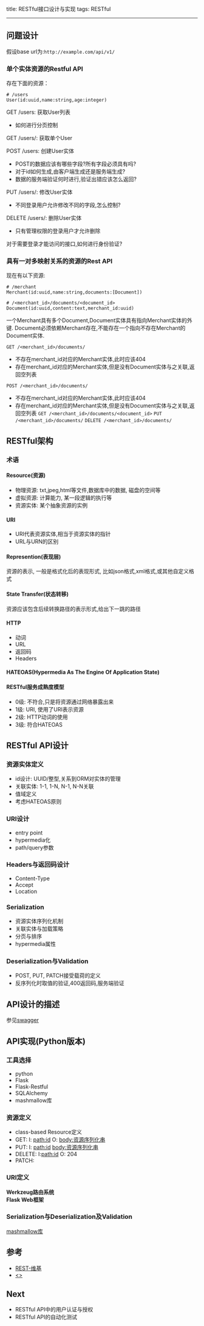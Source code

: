 title: RESTful接口设计与实现
tags: RESTful

---

## 问题设计
假设base url为:`http://example.com/api/v1/`
### 单个实体资源的Restful API
存在下面的资源：
```
# /users
User(id:uuid,name:string,age:integer)
```
GET /users: 获取User列表
- 如何进行分页控制

GET /users/<id>: 获取单个User

POST /users: 创建User实体
- POST的数据应该有哪些字段?所有字段必须具有吗?
- 对于id如何生成,由客户端生成还是服务端生成?
- 数据的服务端验证何时进行,验证出错应该怎么返回?

PUT /users/<id>: 修改User实体
- 不同登录用户允许修改不同的字段,怎么控制?

DELETE /users/<id>: 删除User实体
- 只有管理权限的登录用户才允许删除

对于需要登录才能访问的接口,如何进行身份验证?

### 具有一对多映射关系的资源的Rest API
现在有以下资源:
```
# /merchant
Merchant(id:uuid,name:string,documents:[Document])

# /<merchant_id>/documents/<document_id>
Document(id:uuid,content:text,merchant_id:uuid)
```
一个Merchant具有多个Document,Document实体具有指向Merchant实体的外键. Document必须依赖Merchant存在,不能存在一个指向不存在Merchant的Document实体.

`GET /<merchant_id>/documents/`
- 不存在merchant_id对应的Merchant实体,此时应该404
- 存在merchant_id对应的Merchant实体,但是没有Document实体与之关联,返回空列表

`POST /<merchant_id>/documents/`
- 不存在merchant_id对应的Merchant实体,此时应该404
- 存在merchant_id对应的Merchant实体,但是没有Document实体与之关联,返回空列表
`GET /<merchant_id>/documents/<document_id>`
`PUT /<merchant_id>/documents/`
`DELETE /<merchant_id>/documents/`


## RESTful架构
### 术语
#### Resource(资源)
- 物理资源: txt,jpeg,html等文件,数据库中的数据, 磁盘的空间等
- 虚拟资源: 计算能力, 某一段逻辑的执行等
- 资源实体: 某个抽象资源的实例

#### URI
- URI代表资源实体,相当于资源实体的指针
- URL与URN的区别

#### Represention(表现层)
资源的表示, 一般是格式化后的表现形式, 比如json格式,xml格式,或其他自定义格式
#### State Transfer(状态转移)
资源应该包含后续转换路径的表示形式,给出下一跳的路径

#### HTTP
- 动词
- URL
- 返回码
- Headers

#### HATEOAS(Hypermedia As The Engine Of Application State)

#### RESTful服务成熟度模型
- 0级: 不符合,只是将资源通过网络暴露出来
- 1级: URI, 使用了URI表示资源
- 2级: HTTP动词的使用
- 3级: 符合HATEOAS


## RESTful API设计
### 资源实体定义
- id设计: UUID/整型,关系到ORM对实体的管理
- 关联实体: 1-1, 1-N, N-1, N-N关联
- 值域定义
- 考虑HATEOAS原则

### URI设计
- entry point
- hypermedia化
- path/query参数

### Headers与返回码设计
- Content-Type
- Accept
- Location

### Serialization
- 资源实体序列化机制
- 关联实体与加载策略
- 分页与排序
- hypermedia属性

### Deserialization与Validation
- POST, PUT, PATCH接受载荷的定义
- 反序列化时取值的验证,400返回码,服务端验证

## API设计的描述
参见[swagger](http://swagger.io/)

## API实现(Python版本)
### 工具选择
- python
- Flask
- Flask-Restful
- SQLAlchemy
- mashmallow库


### 资源定义
- class-based Resource定义
- GET:
I: <path:id> O: <body:资源序列化串>  
- PUT: I: <path:id> <body:资源序列化串>
- DELETE: I:<path:id> O: 204
- PATCH:
### URI定义
**Werkzeug路由系统**  
**Flask Web框架**  

### Serialization与Deserialization及Validation
[mashmallow库](http://marshmallow.readthedocs.org/en/latest/index.html)

## 参考
- [REST-维基](https://www.google.co.jp/url?sa=t&rct=j&q=&esrc=s&source=web&cd=3&cad=rja&uact=8&ved=0ahUKEwj_4rWy_p7LAhUCp5QKHShZBkIQFggwMAI&url=https%3A%2F%2Fzh.wikipedia.org%2Fzh%2FREST&usg=AFQjCNEi7AuRxIjZxGS5JjwyNSJzUZS4xA)
- [<<REST in Practice>>](http://www.amazon.com/REST-Practice-Hypermedia-Systems-Architecture/dp/0596805829)

## Next
- RESTful API中的用户认证与授权
- RESTful API的自动化测试
